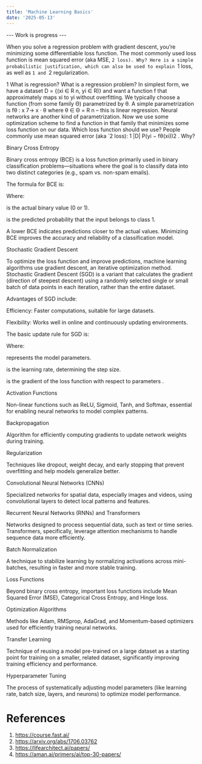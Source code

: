 ```yaml
---
title: 'Machine Learning Basics'
date: '2025-05-13'
---
```



--- Work is progress ---


When you solve a regression problem with gradient descent, you’re minimizing some differentiable loss function. The most commonly used loss function is
mean squared error (aka MSE, `2 loss). Why? Here is a simple probabilistic
justification, which can also be used to explain `1 loss, as well as `1 and `2
regularization.

1 What is regression?
What is a regression problem? In simplest form, we have a dataset D = {(xi ∈
R
n, yi ∈ R)} and want a function f that approximately maps xi to yi without
overfitting. We typically choose a function (from some family Θ) parametrized
by θ. A simple parametrization is fθ : x 7→ x · θ where θ ∈ Θ = R
n – this is
linear regression. Neural networks are another kind of parametrization.
Now we use some optimization scheme to find a function in that family that
minimizes some loss function on our data. Which loss function should we use?
People commonly use mean squared error (aka `2 loss): 1
|D|
P(yi − fθ(xi))2
.
Why?


Binary Cross Entropy

Binary cross entropy (BCE) is a loss function primarily used in binary classification problems—situations where the goal is to classify data into two distinct categories (e.g., spam vs. non-spam emails).

The formula for BCE is:



Where:

 is the actual binary value (0 or 1).

 is the predicted probability that the input belongs to class 1.

A lower BCE indicates predictions closer to the actual values. Minimizing BCE improves the accuracy and reliability of a classification model.

Stochastic Gradient Descent

To optimize the loss function and improve predictions, machine learning algorithms use gradient descent, an iterative optimization method. Stochastic Gradient Descent (SGD) is a variant that calculates the gradient (direction of steepest descent) using a randomly selected single or small batch of data points in each iteration, rather than the entire dataset.

Advantages of SGD include:

Efficiency: Faster computations, suitable for large datasets.

Flexibility: Works well in online and continuously updating environments.

The basic update rule for SGD is:



Where:

 represents the model parameters.

 is the learning rate, determining the step size.

 is the gradient of the loss function with respect to parameters .

Activation Functions

Non-linear functions such as ReLU, Sigmoid, Tanh, and Softmax, essential for enabling neural networks to model complex patterns.

Backpropagation

Algorithm for efficiently computing gradients to update network weights during training.

Regularization

Techniques like dropout, weight decay, and early stopping that prevent overfitting and help models generalize better.

Convolutional Neural Networks (CNNs)

Specialized networks for spatial data, especially images and videos, using convolutional layers to detect local patterns and features.

Recurrent Neural Networks (RNNs) and Transformers

Networks designed to process sequential data, such as text or time series. Transformers, specifically, leverage attention mechanisms to handle sequence data more efficiently.

Batch Normalization

A technique to stabilize learning by normalizing activations across mini-batches, resulting in faster and more stable training.

Loss Functions

Beyond binary cross entropy, important loss functions include Mean Squared Error (MSE), Categorical Cross Entropy, and Hinge loss.

Optimization Algorithms

Methods like Adam, RMSprop, AdaGrad, and Momentum-based optimizers used for efficiently training neural networks.

Transfer Learning

Technique of reusing a model pre-trained on a large dataset as a starting point for training on a smaller, related dataset, significantly improving training efficiency and performance.

Hyperparameter Tuning

The process of systematically adjusting model parameters (like learning rate, batch size, layers, and neurons) to optimize model performance.



# References

1. https://course.fast.ai/
2. https://arxiv.org/abs/1706.03762
3. https://lifearchitect.ai/papers/
4. https://aman.ai/primers/ai/top-30-papers/